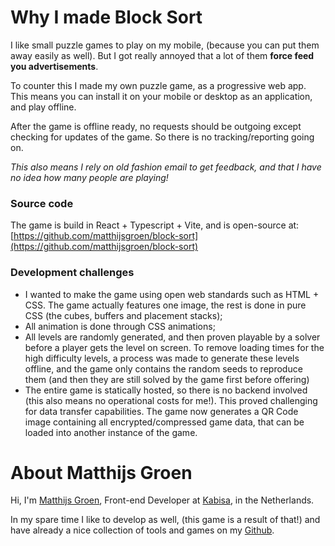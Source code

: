 # Why I made Block Sort

I like small puzzle games to play on my mobile, (because you can put them away easily as well). But I got really annoyed that a lot of them **force feed you advertisements**.

To counter this I made my own puzzle game, as a progressive web app. This means you can install it on your mobile or desktop as an application, and play offline.

After the game is offline ready, no requests should be outgoing except checking for updates of the game. So there is no tracking/reporting going on.

_This also means I rely on old fashion email to get feedback, and that I have no idea how many people are playing!_

### Source code

The game is build in React + Typescript + Vite, and is open-source at: [https://github.com/matthijsgroen/block-sort](https://github.com/matthijsgroen/block-sort)

### Development challenges

- I wanted to make the game using open web standards such as HTML + CSS. The game actually features one image, the rest is done in pure CSS (the cubes, buffers and placement stacks);
- All animation is done through CSS animations;
- All levels are randomly generated, and then proven playable by a solver before a player gets the level on screen. To remove loading times for the high difficulty levels, a process was made to generate these levels offline, and the game only contains the random seeds to reproduce them (and then they are still solved by the game first before offering)
- The entire game is statically hosted, so there is no backend involved (this also means no operational costs for me!). This proved challenging for data transfer capabilities. The game now generates a QR Code image containing all encrypted/compressed game data, that can be loaded into another instance of the game.

# About Matthijs Groen

Hi, I'm [Matthijs Groen](https://www.linkedin.com/in/matthijs-groen/), Front-end Developer at [Kabisa](https://kabisa.nl), in the Netherlands.

In my spare time I like to develop as well, (this game is a result of that!) and have already a nice collection of tools and games on my [Github](https://github.com/matthijsgroen).
